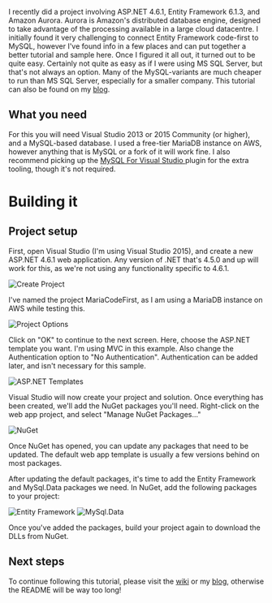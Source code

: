 I recently did a project involving ASP.NET 4.6.1, Entity Framework 6.1.3, and Amazon Aurora. Aurora is Amazon's distributed database engine, designed to take advantage of the processing available in a large cloud datacentre. I initially found it very challenging to connect Entity Framework code-first to MySQL, however I've found info in a few places and can put together a better tutorial and sample here. Once I figured it all out, it turned out to be quite easy. Certainly not quite as easy as if I were using MS SQL Server, but that's not always an option. Many of the MySQL-variants are much cheaper to run than MS SQL Server, especially for a smaller company. This tutorial can also be found on my [blog](http://dev-blog.dusyk.ca/entity-framework-and-mysql/). 

## What you need
For this you will need Visual Studio 2013 or 2015 Community (or higher), and a MySQL-based database. I used a free-tier MariaDB instance on AWS, however anything that is MySQL or a fork of it will work fine. I also recommend picking up the [MySQL For Visual Studio ](http://dev.mysql.com/downloads/windows/visualstudio/) plugin for the extra tooling, though it's not required.

# Building it
## Project setup
First, open Visual Studio (I'm using Visual Studio 2015), and create a new ASP.NET 4.6.1 web application. Any version of .NET that's 4.5.0 and up will work for this, as we're not using any functionality specific to 4.6.1.
 
![Create Project](http://i.imgur.com/aYUIQPv.png?2 "Create Project") 

I've named the project MariaCodeFirst, as I am using a MariaDB instance on AWS while testing this.

![Project Options](http://i.imgur.com/aIkPrwk.png?3 "Project Options") 

Click on "OK" to continue to the next screen. Here, choose the ASP.NET template you want. I'm using MVC in this example. Also change the Authentication option to "No Authentication". Authentication can be added later, and isn't necessary for this sample.

![ASP.NET Templates](http://i.imgur.com/Fgi2KJw.png?1 "ASP.NET Templates") 

Visual Studio will now create your project and solution. Once everything has been created, we'll add the NuGet packages you'll need. Right-click on the web app project, and select "Manage NuGet Packages..."

![NuGet](http://i.imgur.com/x99V9Nr.png?2 "Manage NuGet Packages") 

Once NuGet has opened, you can update any packages that need to be updated. The default web app template is usually a few versions behind on most packages.

After updating the default packages, it's time to add the Entity Framework and MySql.Data packages we need. In NuGet, add the following packages to your project:

![Entity Framework](http://i.imgur.com/1it75QQ.png?1 "Entity Framework") 
![MySql.Data](http://i.imgur.com/MBXUi7q.png?1 "MySql.Data") 

Once you've added the packages, build your project again to download the DLLs from NuGet.

## Next steps
To continue following this tutorial, please visit the [wiki](https://github.com/LordCheese/EntityFramework-MySQL/wiki) or my [blog](http://dev-blog.dusyk.ca/entity-framework-and-mysql/), otherwise the README will be way too long!